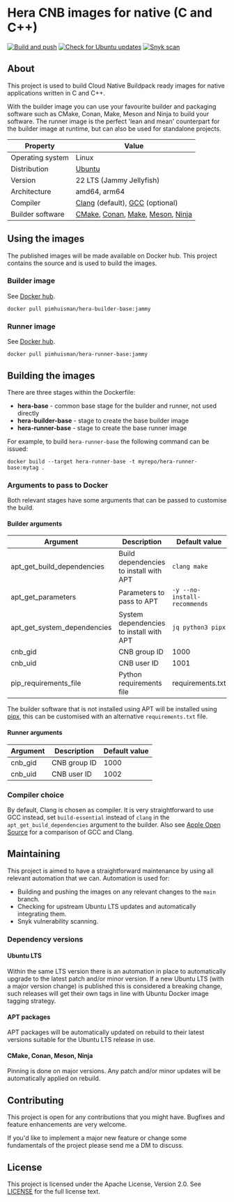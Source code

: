 # Hera CNB images for native (C and C++)
[![Build and push](https://github.com/pim-huisman/hera-images/actions/workflows/build-and-push.yml/badge.svg)](https://github.com/pim-huisman/hera-images/actions/workflows/build-and-push.yml) 
[![Check for Ubuntu updates](https://github.com/pim-huisman/hera-images/actions/workflows/check-ubuntu-updates.yml/badge.svg)](https://github.com/pim-huisman/hera-images/actions/workflows/check-ubuntu-updates.yml) 
[![Snyk scan](https://github.com/pim-huisman/hera-images/actions/workflows/snyk-scan.yml/badge.svg)](https://github.com/pim-huisman/hera-images/actions/workflows/snyk-scan.yml)

## About
This project is used to build Cloud Native Buildpack ready images for native applications written in C and C++.

With the builder image you can use your favourite builder and packaging software such as CMake, Conan, Make, Meson and Ninja to build your software. The runner image is the perfect 'lean and mean' counterpart for the builder image at runtime, but can also be used for standalone projects.

| Property         | Value                                                                                                                                                               |
|------------------|---------------------------------------------------------------------------------------------------------------------------------------------------------------------|
| Operating system | Linux                                                                                                                                                               |
| Distribution     | [Ubuntu](https://ubuntu.com)                                                                                                                                        |
| Version          | 22 LTS (Jammy Jellyfish)                                                                                                                                            |
| Architecture     | amd64, arm64                                                                                                                                                        |
| Compiler         | [Clang](https://clang.llvm.org) (default), [GCC](https://gcc.gnu.org) (optional)                                                                                    |
| Builder software | [CMake](https://cmake.org), [Conan](https://conan.io), [Make](https://www.gnu.org/software/make), [Meson](https://mesonbuild.com), [Ninja](https://ninja-build.org) |


## Using the images
The published images will be made available on Docker hub. This project contains the source and is used to build the images.

### Builder image
See [Docker hub](https://hub.docker.com/r/pimhuisman/hera-builder-base).

```docker pull pimhuisman/hera-builder-base:jammy```

### Runner image
See [Docker hub](https://hub.docker.com/r/pimhuisman/hera-runner-base).

```docker pull pimhuisman/hera-runner-base:jammy```

## Building the images
There are three stages within the Dockerfile:
- **hera-base** - common base stage for the builder and runner, not used directly
- **hera-builder-base** - stage to create the base builder image
- **hera-runner-base** - stage to create the base runner image

For example, to build `hera-runner-base` the following command can be issued:

```docker build --target hera-runner-base -t myrepo/hera-runner-base:mytag .```

### Arguments to pass to Docker
Both relevant stages have some arguments that can be passed to customise the build.

#### Builder arguments

| Argument                    | Description                             | Default value                |
|-----------------------------|-----------------------------------------|------------------------------|
| apt_get_build_dependencies  | Build dependencies to install with APT  | `clang make`                 |
| apt_get_parameters          | Parameters to pass to APT               | `-y --no-install-recommends` |
| apt_get_system_dependencies | System dependencies to install with APT | `jq python3 pipx`            |
| cnb_gid                     | CNB group ID                            | 1000                         |
| cnb_uid                     | CNB user ID                             | 1001                         |
| pip_requirements_file       | Python requirements file                | requirements.txt             |

The builder software that is not installed using APT will be installed using [pipx](https://pipx.pypa.io), this can be customised with an alternative `requirements.txt` file.

#### Runner arguments

| Argument                    | Description                              | Default value               |
|-----------------------------|------------------------------------------|-----------------------------|
| cnb_gid                     | CNB group ID                             | 1000                        |
| cnb_uid                     | CNB user ID                              | 1002                        |

### Compiler choice
By default, Clang is chosen as compiler. It is very straightforward to use GCC instead, set `build-essential` instead of `clang` in the `apt_get_build_dependencies` argument to the builder.
Also see [Apple Open Source](https://opensource.apple.com/source/clang/clang-23/clang/tools/clang/www/comparison.html#gcc) for a comparison of GCC and Clang.

## Maintaining
This project is aimed to have a straightforward maintenance by using all relevant automation that we can. Automation is used for:
- Building and pushing the images on any relevant changes to the `main` branch.
- Checking for upstream Ubuntu LTS updates and automatically integrating them.
- Snyk vulnerability scanning.

### Dependency versions
#### Ubuntu LTS
Within the same LTS version there is an automation in place to automatically upgrade to the latest patch and/or minor version. 
If a new Ubuntu LTS (with a major version change) is published this is considered a breaking change, such releases will get their own tags in line with Ubuntu Docker image tagging strategy.

#### APT packages
APT packages will be automatically updated on rebuild to their latest versions suitable for the Ubuntu LTS release in use.

#### CMake, Conan, Meson, Ninja
Pinning is done on major versions. Any patch and/or minor updates will be automatically applied on rebuild.

## Contributing
This project is open for any contributions that you might have. Bugfixes and feature enhancements are very welcome.

If you'd like to implement a major new feature or change some fundamentals of the project please send me a DM to discuss.

## License
This project is licensed under the Apache License, Version 2.0. See [LICENSE](LICENSE) for the full license text.